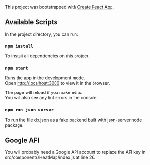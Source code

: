 This project was bootstrapped with [Create React App](https://github.com/facebook/create-react-app).

## Available Scripts

In the project directory, you can run:

### `npm install`

To install all dependencies on this project.

### `npm start`

Runs the app in the development mode.<br />
Open [http://localhost:3000](http://localhost:3000) to view it in the browser.

The page will reload if you make edits.<br />
You will also see any lint errors in the console.

### `npm run json-server`

To run the file db.json as a fake backend built with json-server node package.

## Google API

You will probably need a Google API account to replace the API key in src/components/HeatMap/index.js at line 26.


